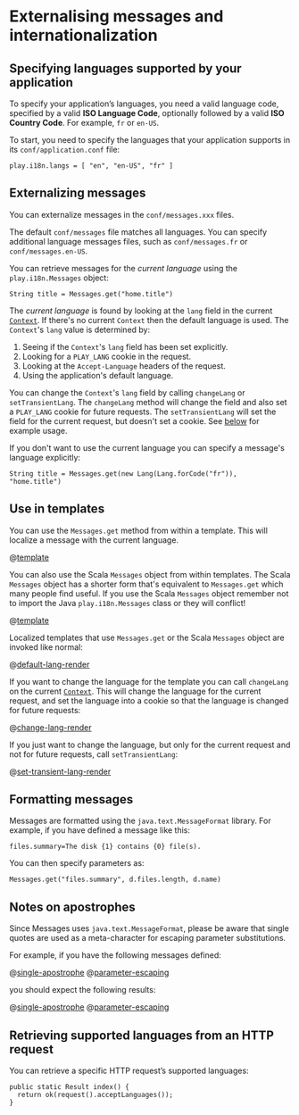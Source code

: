 <!--- Copyright (C) 2009-2015 Typesafe Inc. <http://www.typesafe.com> -->
# Externalising messages and internationalization

## Specifying languages supported by your application

To specify your application’s languages, you need a valid language code, specified by a valid **ISO Language Code**, optionally followed by a valid **ISO Country Code**. For example, `fr` or `en-US`.

To start, you need to specify the languages that your application supports in its `conf/application.conf` file:

```
play.i18n.langs = [ "en", "en-US", "fr" ]
```

## Externalizing messages

You can externalize messages in the `conf/messages.xxx` files. 

The default `conf/messages` file matches all languages. You can specify additional language messages files, such as `conf/messages.fr` or `conf/messages.en-US`.

You can retrieve messages for the _current language_ using the `play.i18n.Messages` object:

```
String title = Messages.get("home.title")
```

The _current language_ is found by looking at the `lang` field in the current [`Context`](api/java/play/mvc/Http.Context.html). If there's no current `Context` then the default language is used. The `Context`'s `lang` value is determined by:

1. Seeing if the `Context`'s `lang` field has been set explicitly.
2. Looking for a `PLAY_LANG` cookie in the request.
3. Looking at the `Accept-Language` headers of the request.
4. Using the application's default language.

You can change the `Context`'s `lang` field by calling `changeLang` or `setTransientLang`. The `changeLang` method will change the field and also set a `PLAY_LANG` cookie for future requests. The `setTransientLang` will set the field for the current request, but doesn't set a cookie. See [below](#Use-in-templates) for example usage.

If you don't want to use the current language you can specify a message's language explicitly:

```
String title = Messages.get(new Lang(Lang.forCode("fr")), "home.title")
```

## Use in templates

You can use the `Messages.get` method from within a template. This will localize a message with the current language.

@[template](code/javaguide/i18n/hellotemplate.scala.html)

You can also use the Scala `Messages` object from within templates. The Scala `Messages` object has a shorter form that's equivalent to `Messages.get` which many people find useful. If you use the Scala `Messages` object remember not to import the Java `play.i18n.Messages` class or they will conflict!

@[template](code/javaguide/i18n/helloscalatemplate.scala.html)

Localized templates that use `Messages.get` or the Scala `Messages` object are invoked like normal:

@[default-lang-render](code/javaguide/i18n/JavaI18N.java)

If you want to change the language for the template you can call `changeLang` on the current [`Context`](api/java/play/mvc/Http.Context.html). This will change the language for the current request, and set the language into a cookie so that the language is changed for future requests:

@[change-lang-render](code/javaguide/i18n/JavaI18N.java)

If you just want to change the language, but only for the current request and not for future requests, call `setTransientLang`:

@[set-transient-lang-render](code/javaguide/i18n/JavaI18N.java)

## Formatting messages

Messages are formatted using the `java.text.MessageFormat` library. For example, if you have defined a message like this:

```
files.summary=The disk {1} contains {0} file(s).
```

You can then specify parameters as:

```
Messages.get("files.summary", d.files.length, d.name)
```

## Notes on apostrophes

Since Messages uses `java.text.MessageFormat`, please be aware that single quotes are used as a meta-character for escaping parameter substitutions.

For example, if you have the following messages defined:

@[single-apostrophe](code/javaguide/i18n/messages)
@[parameter-escaping](code/javaguide/i18n/messages)

you should expect the following results:

@[single-apostrophe](code/javaguide/i18n/JavaI18N.java)
@[parameter-escaping](code/javaguide/i18n/JavaI18N.java)

## Retrieving supported languages from an HTTP request

You can retrieve a specific HTTP request’s supported languages:

```
public static Result index() {
  return ok(request().acceptLanguages());
}
```
